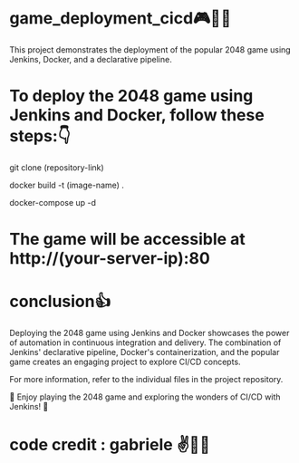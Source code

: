 # game_deployment_cicd🎮🤹‍♂️

This project demonstrates the deployment of the popular 2048 game using Jenkins, Docker, and a declarative pipeline.

# To deploy the 2048 game using Jenkins and Docker, follow these steps:👇

git clone (repository-link)

docker build -t (image-name) .

docker-compose up -d

# The game will be accessible at http://(your-server-ip):80

# conclusion👍

Deploying the 2048 game using Jenkins and Docker showcases the power of automation in continuous integration and delivery. The combination of Jenkins' declarative pipeline, Docker's containerization, and the popular game creates an engaging project to explore CI/CD concepts.

For more information, refer to the individual files in the project repository.

🌟 Enjoy playing the 2048 game and exploring the wonders of CI/CD with Jenkins! 🌟

# code credit : gabriele ✌️🙋‍♂️
